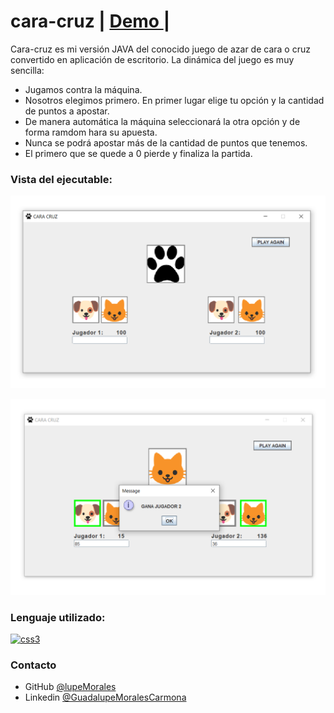 # cara-cruz  <span> | </span>  <a href="https://drive.google.com/file/d/1kwTJHR4ort5j3zSQzfLJz0Cffr6OPnYE/view?usp=sharing" target="_blank">   Demo </a><span> | </span>

<p>Cara-cruz es mi versión JAVA del conocido juego de azar de cara o cruz convertido en aplicación de escritorio.  
La dinámica del juego es muy sencilla:

- Jugamos contra la máquina.
- Nosotros elegimos primero. En primer lugar elige tu opción y la cantidad de puntos a apostar.  
- De manera automática la máquina seleccionará la otra opción y de forma ramdom hara su apuesta.   
- Nunca se podrá apostar más de la cantidad de puntos que tenemos. 
- El primero que se quede a 0 pierde y finaliza la partida.
</p>


### Vista del ejecutable:

![Desktop](https://github.com/lupeMorales/cara-cruz/blob/master/cara-cruz-inicio.png?raw=true)

![Desktop](https://github.com/lupeMorales/cara-cruz/blob/master/cara-cruz.png?raw=true)



### Lenguaje utilizado:
<p align="left"> <a href="https://www.w3schools.com/css/" target="_blank"> <img src="https://upload.wikimedia.org/wikipedia/en/3/30/Java_programming_language_logo.svg" alt="css3" width="60" height="60"/> </a> </p>

### Contacto

- GitHub [@lupeMorales](https://github.com/lupeMorales )
- Linkedin [@GuadalupeMoralesCarmona](https://linkedin.com/in/guadalupe-morales-carmona-817245226/ )
